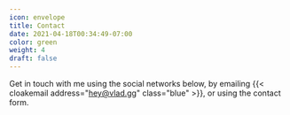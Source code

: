 ```yaml
---
icon: envelope
title: Contact
date: 2021-04-18T00:34:49-07:00
color: green
weight: 4
draft: false
---
```


Get in touch with me using the social networks below, by emailing {{< cloakemail address="hey@vlad.gg" class="blue" >}}, or using the contact form.
